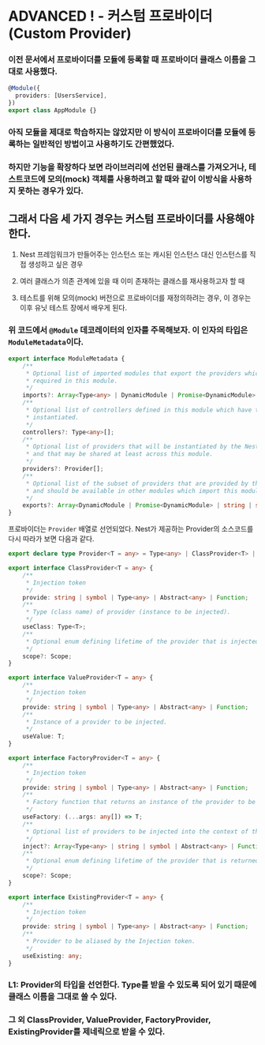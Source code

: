 # ADVANCED ! - 커스텀 프로바이더 (Custom Provider)

### 이전 문서에서 프로바이더를 모듈에 등록할 때 프로바이더 클래스 이름을 그대로 사용했다.

```typescript
@Module({
  providers: [UsersService],
})
export class AppModule {}
```

### 아직 모듈을 제대로 학습하지는 않았지만 이 방식이 프로바이더를 모듈에 등록하는 일반적인 방법이고 사용하기도 간편했었다.

### 하지만 기능을 확장하다 보면 라이브러리에 선언된 클래스를 가져오거나, 테스트코드에 모의(mock) 객체를 사용하려고 할 때와 같이 이방식을 사용하지 못하는 경우가 있다.

## 그래서 다음 세 가지 경우는 커스텀 프로바이더를 사용해야 한다.

1. Nest 프레임워크가 만들어주는 인스턴스 또는 캐시된 인스턴스 대신 인스턴스를 직접 생성하고 싶은 경우

2. 여러 클래스가 의존 관계에 있을 때 이미 존재하는 클래스를 재사용하고자 할 때

3. 테스트를 위해 모의(mock) 버전으로 프로바이더를 재정의하려는 경우, 이 경우는 이후 유닛 테스트 장에서 배우게 된다.

### 위 코드에서 `@Module` 데코레이터의 인자를 주목해보자. 이 인자의 타입은 `ModuleMetadata`이다.

```typescript
export interface ModuleMetadata {
    /**
     * Optional list of imported modules that export the providers which are
     * required in this module.
     */
    imports?: Array<Type<any> | DynamicModule | Promise<DynamicModule> | ForwardReference>;
    /**
     * Optional list of controllers defined in this module which have to be
     * instantiated.
     */
    controllers?: Type<any>[];
    /**
     * Optional list of providers that will be instantiated by the Nest injector
     * and that may be shared at least across this module.
     */
    providers?: Provider[];
    /**
     * Optional list of the subset of providers that are provided by this module
     * and should be available in other modules which import this module.
     */
    exports?: Array<DynamicModule | Promise<DynamicModule> | string | symbol | Provider | ForwardReference | Abstract<any> | Function>;
}
```

프로바이더는 `Provider` 배열로 선언되었다. Nest가 제공하는 Provider의 소스코드를 다시 따라가 보면 다음과 같다.

```typescript
export declare type Provider<T = any> = Type<any> | ClassProvider<T> | ValueProvider<T> | FactoryProvider<T> | ExistingProvider<T>;

export interface ClassProvider<T = any> {
    /**
     * Injection token
     */
    provide: string | symbol | Type<any> | Abstract<any> | Function;
    /**
     * Type (class name) of provider (instance to be injected).
     */
    useClass: Type<T>;
    /**
     * Optional enum defining lifetime of the provider that is injected.
     */
    scope?: Scope;
}

export interface ValueProvider<T = any> {
    /**
     * Injection token
     */
    provide: string | symbol | Type<any> | Abstract<any> | Function;
    /**
     * Instance of a provider to be injected.
     */
    useValue: T;
}

export interface FactoryProvider<T = any> {
    /**
     * Injection token
     */
    provide: string | symbol | Type<any> | Abstract<any> | Function;
    /**
     * Factory function that returns an instance of the provider to be injected.
     */
    useFactory: (...args: any[]) => T;
    /**
     * Optional list of providers to be injected into the context of the Factory function.
     */
    inject?: Array<Type<any> | string | symbol | Abstract<any> | Function>;
    /**
     * Optional enum defining lifetime of the provider that is returned by the Factory function.
     */
    scope?: Scope;
}

export interface ExistingProvider<T = any> {
    /**
     * Injection token
     */
    provide: string | symbol | Type<any> | Abstract<any> | Function;
    /**
     * Provider to be aliased by the Injection token.
     */
    useExisting: any;
}
```

### L1: Provider의 타입을 선언한다. Type를 받을 수 있도록 되어 있기 때문에 클래스 이름을 그대로 쓸 수 있다. 

### 그 외 ClassProvider, ValueProvider, FactoryProvider, ExistingProvider를 제네릭으로 받을 수 있다.

